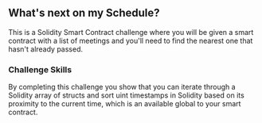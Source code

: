 ## What's next on my Schedule?

This is a Solidity Smart Contract challenge where you will be given a smart contract with a list of meetings and you'll need to find the nearest one that hasn't already passed. 

### Challenge Skills

By completing this challenge you show that you can iterate through a Solidity array of structs and sort uint timestamps in Solidity based on its proximity to the current time, which is an available global to your smart contract. 
